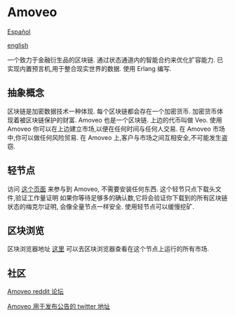 Amoveo
==========
[Español](../../docs/es/README.md)

[english](../../README.md)

一个致力于金融衍生品的区块链.
通过状态通道内的智能合约来优化扩容能力.
已实现内置预言机,用于整合现实世界的数据.
使用 Erlang 编写.

## 抽象概念

区块链是加密数据技术一种体现. 每个区块链都会存在一个加密货币. 加密货币体现着被区块链保护的财富.
Amoveo 也是一个区块链. 上边的代币叫做 Veo.
使用 Amoveo 你可以在上边建立市场,以便在任何时间与任何人交易.
在 Amoveo 市场中,你可以做任何风险贸易.
在 Amoveo 上,客户与市场之间互相安全,不可能发生盗窃.

## 轻节点
访问 [这个页面](http://146.185.142.103:8080/wallet.html?cn) 来参与到 Amoveo, 不需要安装任何东西.
这个轻节只点下载头文件,验证工作量证明
如果你等待足够多的确认数,它将会验证你下载到的所有区块链状态的梅克尔证明, 会像全量节点一样安全.
使用轻节点可以缓慢挖矿.


## 区块浏览
区块浏览器地址 [这里](http://146.185.142.103:8080/explorer.html)
可以去区块浏览器查看在这个节点上运行的所有市场.


## 社区
[Amoveo reddit 论坛](https://www.reddit.com/r/Amoveo/)

[Amoveo 用于发布公告的 twitter 地址](https://twitter.com/zack_bitcoin)


